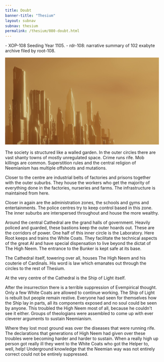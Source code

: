 ```yaml
---
title: Doubt
banner-title: "Thesium" 
layout: subnav 
subnav: thesium 
permalink: /thesium/080-doubt.html
---
```


<div class="data">
- XOP-108 Seeding Year 1105.
- rdr-108: narrative summary of 102 exabyte archive filed by root-108.  
</div>

![the waiting city - capn-damo deviantart.com](/assets/images/Thesium/waiting-city.jpg)

The society is structured like a walled garden. In the outer circles there are
vast shanty towns of mostly unregulated space. Crime runs rife. Mob killings
are common. Superstition rules and the central religion of Neemianism has
multiple offshoots and mutations.

Closer to the centre are industrial belts of factories and prisons together
with the outer suburbs. They house the workers who get the majority of
everything done in the factories, nurseries and farms. The infrastructure is
maintained from here.

Closer in again are the administration zones, the schools and gyms and
entertainments. The police centres try to keep control based in this zone. The
inner suburbs are interspersed throughout and house the more wealthy. 

Around the central Cathedral are the grand halls of government. Heavily policed
and guarded, these bastions keep the outer hoards out. These are the corridors
of power. One half of this inner circle is the Laboratory. Here Root keeps and
trains the White Coats. They facilitate the technical aspects of the great AI
and have special dispensation to live beyond the dictat of The High Neem. The
entrance to the Bunker is kept safe at its base.

The Cathedral itself, towering over all, houses The High Neem and his couterie
of Cardinals. His word is law which emanates out through the circles to the
rest of Thesium.

At the very centre of the Cathedral is the Ship of Light itself.

After the insurrection there is a terrible suppression of Evempirical thought.
Only a few White Coats are allowed to continue working. The Ship of Light is
rebuilt but people remain restive. Everyone had seen for themselves how the
Ship lay in parts, all its components exposed and no soul could be seen by
anyone. This troubled the High Neem most of all, because he couldn't see it
either. Groups of theologians were assembled to come up with ever cleverer
arguments to sustain Neemianism.

Where they lost most ground was over the diseases that were running rife. The
declarations that generations of High Neem had given over these troubles were
becoming harder and harder to sustain. When a really high up person got really
ill they went to the White Coats who got the Helper to, well, help! Underground
knowledge that the Neemian way was not entirely correct could not be entirely
suppressed.
